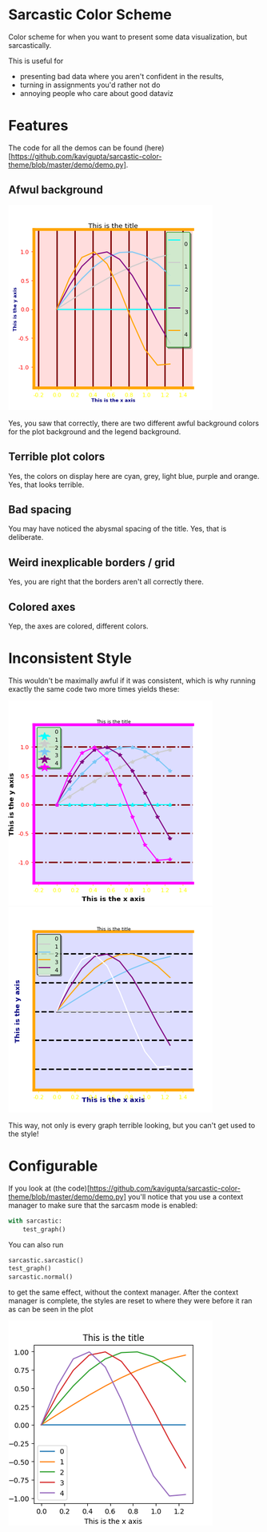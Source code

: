 
# Sarcastic Color Scheme

Color scheme for when you want to present some data visualization, but sarcastically.

This is useful for

 - presenting bad data where you aren't confident in the results,
 - turning in assignments you'd rather not do
 - annoying people who care about good dataviz


# Features

The code for all the demos can be found (here)[https://github.com/kavigupta/sarcastic-color-theme/blob/master/demo/demo.py].


## Afwul background

<img src="https://github.com/kavigupta/sarcastic-color-theme/raw/master/demo/sarcastic_0.png">

Yes, you saw that correctly, there are two different awful background colors for the plot background and the legend background.

## Terrible plot colors

Yes, the colors on display here are cyan, grey, light blue, purple and orange. Yes, that looks terrible.

## Bad spacing

You may have noticed the abysmal spacing of the title. Yes, that is deliberate.

## Weird inexplicable borders / grid

Yes, you are right that the borders aren't all correctly there.

## Colored axes

Yep, the axes are colored, different colors.

# Inconsistent Style

This wouldn't be maximally awful if it was consistent, which is why running exactly the same code two more times yields these:

<img src="https://github.com/kavigupta/sarcastic-color-theme/raw/master/demo/sarcastic_1.png">
<img src="https://github.com/kavigupta/sarcastic-color-theme/raw/master/demo/sarcastic_2.png">

This way, not only is every graph terrible looking, but you can't get used to the style!

# Configurable

If you look at (the code)[https://github.com/kavigupta/sarcastic-color-theme/blob/master/demo/demo.py] you'll notice that you use a context manager to make sure that the sarcasm mode is enabled:

```python
with sarcastic:
    test_graph()
```

You can also run

```python
sarcastic.sarcastic()
test_graph()
sarcastic.normal()
```

to get the same effect, without the context manager. After the context manager is complete, the styles are reset to where they were before it ran as can be seen in the plot


<img src="https://github.com/kavigupta/sarcastic-color-theme/raw/master/demo/back_to_normal.png">
